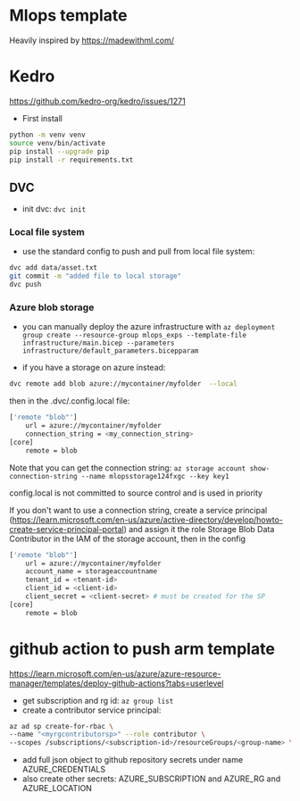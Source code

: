 # Mlops template

Heavily inspired by https://madewithml.com/


# Kedro
https://github.com/kedro-org/kedro/issues/1271



- First install

```bash
python -m venv venv
source venv/bin/activate
pip install --upgrade pip
pip install -r requirements.txt
```

## DVC

- init dvc: `dvc init`

### Local file system

- use the standard config to push and pull from local file system:

```bash
dvc add data/asset.txt
git commit -m "added file to local storage"
dvc push
```

### Azure blob storage

- you can manually deploy the azure infrastructure with `az deployment group create --resource-group mlops_exps --template-file infrastructure/main.bicep --parameters infrastructure/default_parameters.bicepparam`

- if you have a storage on azure instead:

```bash
dvc remote add blob azure://mycontainer/myfolder  --local
```

then in the .dvc/.config.local file:

```bash
['remote "blob"']
    url = azure://mycontainer/myfolder
    connection_string = <my_connection_string>
[core]
    remote = blob
```

Note that you can get the connection string: `az storage account show-connection-string --name mlopsstorage124fxgc --key key1`

config.local is not committed to source control and is used in priority

If you don't want to use a connection string, create a service principal (https://learn.microsoft.com/en-us/azure/active-directory/develop/howto-create-service-principal-portal) and assign it the role Storage Blob Data Contributor in the IAM of the storage account, then in the config

```bash
['remote "blob"']
    url = azure://mycontainer/myfolder
    account_name = storageaccountname
    tenant_id = <tenant-id>
    client_id = <client-id>
    client_secret = <client-secret> # must be created for the SP
[core]
    remote = blob
```


# github action to push arm template
https://learn.microsoft.com/en-us/azure/azure-resource-manager/templates/deploy-github-actions?tabs=userlevel

- get subscription and rg id: `az group list`
- create a contributor service principal:
```bash
az ad sp create-for-rbac \
--name "<myrgcontributorsp>" --role contributor \
--scopes /subscriptions/<subscription-id>/resourceGroups/<group-name> \
```
- add full json object to github repository secrets under name AZURE_CREDENTIALS
- also create other secrets: AZURE_SUBSCRIPTION and AZURE_RG and AZURE_LOCATION